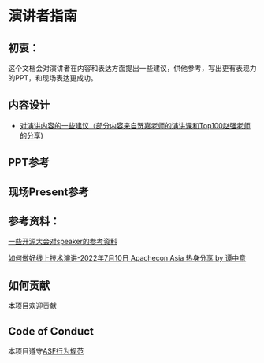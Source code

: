 # 演讲者指南

## 初衷：
这个文档会对演讲者在内容和表达方面提出一些建议，供他参考，写出更有表现力的PPT，和现场表达更成功。

## 内容设计
 * [对演讲内容的一些建议（部分内容来自贺嘉老师的演讲课和Top100赵强老师的分享)](suggest_for_content.md)

## PPT参考

## 现场Present参考

## 参考资料：
[一些开源大会对speaker的参考资料](reference.md)

[如何做好线上技术演讲-2022年7月10日 Apachecon Asia 热身分享 by 谭中意](https://github.com/CommunityLeadershipDevelopment/presenter_guide/blob/main/%E5%A6%82%E4%BD%95%E4%BD%9C%E5%A5%BD%E7%BA%BF%E4%B8%8A%E6%8A%80%E6%9C%AF%E6%BC%94%E8%AE%B2.pptx)

## 如何贡献
本项目欢迎贡献

## Code of Conduct
本项目遵守[ASF行为规范](https://www.apache.org/foundation/policies/conduct)
